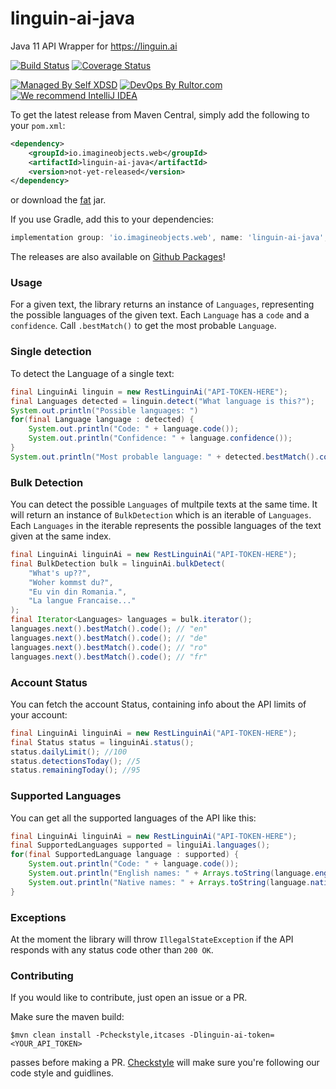 # linguin-ai-java
Java 11 API Wrapper for https://linguin.ai
 
[![Build Status](https://travis-ci.com/imagineobjects/linguin-ai-java.svg?branch=master)](https://travis-ci.com/imagineobjects/linguin-ai-java)
[![Coverage Status](https://coveralls.io/repos/github/imagineobjects/linguin-ai-java/badge.svg?branch=master)](https://coveralls.io/github/imagineobjects/linguin-ai-java?branch=master)

[![Managed By Self XDSD](https://self-xdsd.com/b/mbself.svg)](https://self-xdsd.com/p/imagineobjects/linguin-ai-java?provider=github) 
[![DevOps By Rultor.com](http://www.rultor.com/b/imagineobjects/linguin-ai-java)](http://www.rultor.com/p/imagineobjects/linguin-ai-java)
[![We recommend IntelliJ IDEA](http://amihaiemil.github.io/images/intellij-idea-recommend.svg)](https://www.jetbrains.com/idea/)

To get the latest release from Maven Central, simply add the following to your ``pom.xml``:

```xml
<dependency>
    <groupId>io.imagineobjects.web</groupId>
    <artifactId>linguin-ai-java</artifactId>
    <version>not-yet-released</version>
</dependency>
```

or download the <a href="https://oss.sonatype.org/service/local/repositories/releases/content/io/imagineobjects/web/linguin-ai-java/0.0.1/linguin-ai-java-0.0.1-jar-with-dependencies.jar">fat</a> jar.

If you use Gradle, add this to your dependencies:

```gradle
implementation group: 'io.imagineobjects.web', name: 'linguin-ai-java', version: 'not-yet-released'
```

The releases are also available on [Github Packages](https://github.com/imagineobjects/linguin-ai-java/packages)!

### Usage

For a given text, the library returns an instance of ``Languages``, representing the possible languages of the given text. Each ``Language`` has a 
``code`` and a ``confidence``. Call ``.bestMatch()`` to get the most probable ``Language``.

### Single detection

To detect the Language of a single text:

```java
final LinguinAi linguin = new RestLinguinAi("API-TOKEN-HERE");
final Languages detected = linguin.detect("What language is this?");
System.out.println("Possible languages: ")
for(final Language language : detected) {
    System.out.println("Code: " + language.code());
    System.out.println("Confidence: " + language.confidence());
}
System.out.println("Most probable language: " + detected.bestMatch().code());
```

### Bulk Detection

You can detect the possible ``Languages`` of multpile texts at the same time. It will return an instance of 
``BulkDetection`` which is an iterable of ``Languages``. Each ``Languages`` in the iterable represents the possible languages
of the text given at the same index.

```java
final LinguinAi linguinAi = new RestLinguinAi("API-TOKEN-HERE");
final BulkDetection bulk = linguinAi.bulkDetect(
    "What's up??",
    "Woher kommst du?",
    "Eu vin din Romania.",
    "La langue Francaise..."
);
final Iterator<Languages> languages = bulk.iterator();
languages.next().bestMatch().code(); // "en"
languages.next().bestMatch().code(); // "de"
languages.next().bestMatch().code(); // "ro"
languages.next().bestMatch().code(); // "fr"
```

### Account Status

You can fetch the account Status, containing info about the API limits of your account:

```java
final LinguinAi linguinAi = new RestLinguinAi("API-TOKEN-HERE");
final Status status = linguinAi.status();
status.dailyLimit(); //100
status.detectionsToday(); //5
status.remainingToday(); //95
```

### Supported Languages

You can get all the supported languages of the API like this:

```java
final LinguinAi linguinAi = new RestLinguinAi("API-TOKEN-HERE");
final SupportedLanguages supported = linguiAi.languages();
for(final SupportedLanguage language : supported) {
    System.out.println("Code: " + language.code());
    System.out.println("English names: " + Arrays.toString(language.englishNames()));
    System.out.println("Native names: " + Arrays.toString(language.nativeNames()));
}
```

### Exceptions

At the moment the library will throw ``IllegalStateException`` if the API responds with any
status code other than ``200 OK``.

### Contributing 

If you would like to contribute, just open an issue or a PR.

Make sure the maven build:

``$mvn clean install -Pcheckstyle,itcases -Dlinguin-ai-token=<YOUR_API_TOKEN>``

passes before making a PR. [Checkstyle](http://checkstyle.sourceforge.net/) will make sure
you're following our code style and guidlines.
